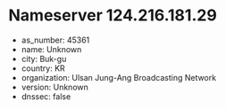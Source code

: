 # Nameserver 124.216.181.29

* as_number: 45361
* name: Unknown
* city: Buk-gu
* country: KR
* organization: Ulsan Jung-Ang Broadcasting Network
* version: Unknown
* dnssec: false
